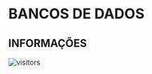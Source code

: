 # BANCOS DE DADOS

## INFORMAÇÕES

![visitors](https://visitor-badge.glitch.me/badge?page_id=Devgeeknerd.bancos-de-dados-full-stack "Total de Visitas")
